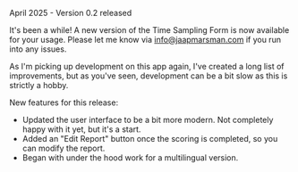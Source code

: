 April 2025 - Version 0.2 released

It's been a while! A new version of the Time Sampling Form is now available for your usage. Please let me know via info@jaapmarsman.com if you run into any issues.

As I'm picking up development on this app again, I've created a long list of improvements, but as you've seen, development can be a bit slow as this is strictly a hobby.

New features for this release:

- Updated the user interface to be a bit more modern. Not completely happy with it yet, but it's a start.
- Added an "Edit Report" button once the scoring is completed, so you can modify the report.
- Began with under the hood work for a multilingual version.